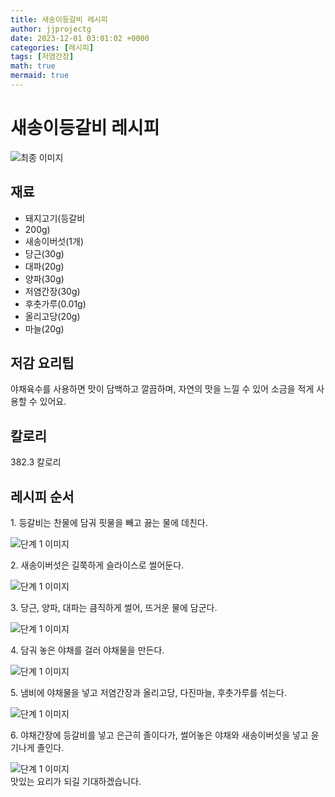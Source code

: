 ```yaml
---
title: 새송이등갈비 레시피
author: jjprojectg
date: 2023-12-01 03:01:02 +0000
categories: [레시피]
tags: [저염간장]
math: true
mermaid: true
---
```

<meta name="og:type" content="website"/>
<meta charset="UTF-8"/>
<div class="header">
  <h1>새송이등갈비 레시피</h1>
</div>

<div class="container my-4">
  <div class="row">
    <div class="col-12 col-md-6">
      <div class="recipe-image">
        <img src="http://www.foodsafetykorea.go.kr/uploadimg/cook/10_00629_2.png" class="step-image" alt="최종 이미지"/>
      </div>
    </div>
    <div class="col-12 col-md-6">
      <div class="ingredients">
        <h2>재료</h2>
        <ul class="card">
          <li> 돼지고기(등갈비 </li>
          <li>  200g) </li>
          <li>  새송이버섯(1개) </li>
          <li>  당근(30g) </li>
          <li> 대파(20g) </li>
          <li>  양파(30g) </li>
          <li>  저염간장(30g) </li>
          <li>  후춧가루(0.01g) </li>
          <li> 올리고당(20g) </li>
          <li>  마늘(20g) </li>
</ul>
      </div>
    </div>
    <div class="col-12 col-md-6">
      <div class="ingredients">
        <h2>저감 요리팁</h2>
        <div class="card"> 
          <p>
            야채육수를 사용하면 맛이 담백하고 깔끔하며, 자연의 맛을 느낄 수 있어 소금을 적게 사용할 수 있어요.
          </p>
        </div>
      </div>
      <div class="ingredients">
        <h2>칼로리</h2>
        <div class="card"> 
          <p>
            382.3 칼로리
          </p>
        </div>
      </div>
    </div>
  </div>

  <h2 class="my-4">레시피 순서</h2>
  <div class="card recipe-card">
    <div class="card-body recipe-step">
      <p class="card-text step-description">1. 등갈비는 찬물에 담궈 핏물을 빼고
끓는 물에 데친다.</p>
      <img src="http://www.foodsafetykorea.go.kr/uploadimg/cook/20_00629_1.png" alt="단계 1 이미지" class="step-image"/>
    </div>
  </div>
  <div class="card recipe-card">
    <div class="card-body recipe-step">
      <p class="card-text step-description">2. 새송이버섯은 길쭉하게 슬라이스로
썰어둔다.</p>
      <img src="http://www.foodsafetykorea.go.kr/uploadimg/cook/20_00629_2.png" alt="단계 1 이미지" class="step-image"/>
    </div>
  </div>
  <div class="card recipe-card">
    <div class="card-body recipe-step">
      <p class="card-text step-description">3. 당근, 양파, 대파는 큼직하게 썰어,
뜨거운 물에 담군다.</p>
      <img src="http://www.foodsafetykorea.go.kr/uploadimg/cook/20_00629_3.png" alt="단계 1 이미지" class="step-image"/>
    </div>
  </div>
  <div class="card recipe-card">
    <div class="card-body recipe-step">
      <p class="card-text step-description">4. 담궈 놓은 야채를 걸러 야채물을
만든다.</p>
      <img src="http://www.foodsafetykorea.go.kr/uploadimg/cook/20_00629_4.png" alt="단계 1 이미지" class="step-image"/>
    </div>
  </div>
  <div class="card recipe-card">
    <div class="card-body recipe-step">
      <p class="card-text step-description">5. 냄비에 야채물을 넣고 저염간장과
올리고당, 다진마늘, 후춧가루를
섞는다.</p>
      <img src="http://www.foodsafetykorea.go.kr/uploadimg/cook/20_00629_5.png" alt="단계 1 이미지" class="step-image"/>
    </div>
  </div>
  <div class="card recipe-card">
    <div class="card-body recipe-step">
      <p class="card-text step-description">6. 야채간장에 등갈비를 넣고 은근히
졸이다가, 썰어놓은 야채와
새송이버섯을 넣고 윤기나게 졸인다.</p>
      <img src="http://www.foodsafetykorea.go.kr/uploadimg/cook/20_00629_6.png" alt="단계 1 이미지" class="step-image"/>
    </div>
  </div>

</div>
맛있는 요리가 되길 기대하겠습니다.
